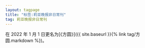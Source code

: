 ```yaml
---
layout: tagpage
title: "标签:莉亚晚报非日常刊"
tag: 莉亚晚报非日常刊
---
```


在 2022 年 1 月 1 日更名为[《方圆》]({{ site.baseurl }}{% link tag/方圆.markdown %})。
